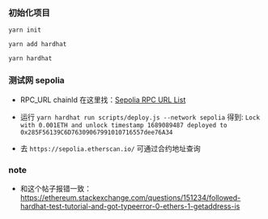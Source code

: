 
### 初始化项目
`yarn init`

`yarn add hardhat`

`yarn hardhat`

### 测试网 sepolia
* RPC_URL chainId 在这里找：[Sepolia RPC URL List](https://chainlist.org/chain/11155111)

* 运行 `yarn hardhat run scripts/deploy.js --network sepolia` 得到:
`Lock with 0.001ETH and unlock timestamp 1689089487 deployed to 0x285F56139C6D76309067991010716557dee76A34`

* 去 `https://sepolia.etherscan.io/` 可通过合约地址查询

### note

* 和这个帖子报错一致：https://ethereum.stackexchange.com/questions/151234/followed-hardhat-test-tutorial-and-got-typeerror-0-ethers-1-getaddress-is


